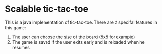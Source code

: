 # Scalable tic-tac-toe
This is a java implementation of tic-tac-toe.
There are 2 specifal features in this game:
1. The user can choose the size of the board (5x5 for example)
2. The game is saved if the user exits early and is reloaded when he resumes
